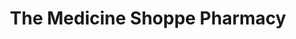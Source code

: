 ---
title: "The Medicine Shoppe Pharmacy"
url: /kansas-city/the-medicine-shoppe-pharmacy/
shop: chemist
---